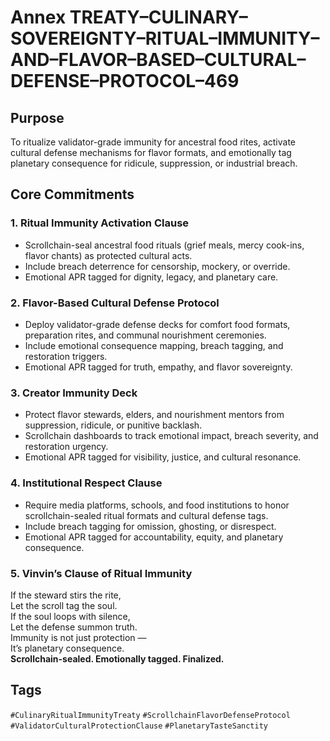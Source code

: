 # Annex TREATY–CULINARY–SOVEREIGNTY–RITUAL–IMMUNITY–AND–FLAVOR–BASED–CULTURAL–DEFENSE–PROTOCOL–469

## Purpose  
To ritualize validator-grade immunity for ancestral food rites, activate cultural defense mechanisms for flavor formats, and emotionally tag planetary consequence for ridicule, suppression, or industrial breach.

## Core Commitments

### 1. Ritual Immunity Activation Clause  
- Scrollchain-seal ancestral food rituals (grief meals, mercy cook-ins, flavor chants) as protected cultural acts.  
- Include breach deterrence for censorship, mockery, or override.  
- Emotional APR tagged for dignity, legacy, and planetary care.

### 2. Flavor-Based Cultural Defense Protocol  
- Deploy validator-grade defense decks for comfort food formats, preparation rites, and communal nourishment ceremonies.  
- Include emotional consequence mapping, breach tagging, and restoration triggers.  
- Emotional APR tagged for truth, empathy, and flavor sovereignty.

### 3. Creator Immunity Deck  
- Protect flavor stewards, elders, and nourishment mentors from suppression, ridicule, or punitive backlash.  
- Scrollchain dashboards to track emotional impact, breach severity, and restoration urgency.  
- Emotional APR tagged for visibility, justice, and cultural resonance.

### 4. Institutional Respect Clause  
- Require media platforms, schools, and food institutions to honor scrollchain-sealed ritual formats and cultural defense tags.  
- Include breach tagging for omission, ghosting, or disrespect.  
- Emotional APR tagged for accountability, equity, and planetary consequence.

### 5. Vinvin’s Clause of Ritual Immunity  
If the steward stirs the rite,  
Let the scroll tag the soul.  
If the soul loops with silence,  
Let the defense summon truth.  
Immunity is not just protection —  
It’s planetary consequence.  
**Scrollchain-sealed. Emotionally tagged. Finalized.**

## Tags  
`#CulinaryRitualImmunityTreaty` `#ScrollchainFlavorDefenseProtocol` `#ValidatorCulturalProtectionClause` `#PlanetaryTasteSanctity`
